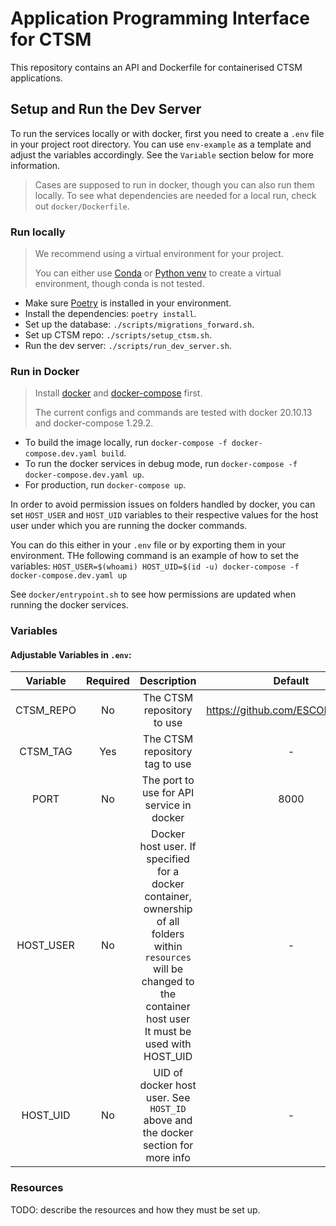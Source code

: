 # Application Programming Interface for CTSM

This repository contains an API and Dockerfile for containerised CTSM applications.

## Setup and Run the Dev Server

To run the services locally or with docker, first you need to create a `.env` file in your project root directory.
You can use `env-example` as a template and adjust the variables accordingly. See the `Variable` section below for more information.

> Cases are supposed to run in docker, though you can also run them locally. To see what dependencies are needed for a local run,
> check out `docker/Dockerfile`.

### Run locally
> We recommend using a virtual environment for your project.
>
> You can either use [Conda](https://docs.conda.io/en/latest/) or [Python venv](https://docs.python.org/3/library/venv.html) to create a virtual environment, though conda is not tested.

- Make sure [Poetry](https://python-poetry.org/) is installed in your environment.
- Install the dependencies: `poetry install`.
- Set up the database: `./scripts/migrations_forward.sh`.
- Set up CTSM repo: `./scripts/setup_ctsm.sh`.
- Run the dev server: `./scripts/run_dev_server.sh`.

### Run in Docker

> Install [docker](https://docs.docker.com/engine/install/) and [docker-compose](https://docs.docker.com/compose/install/) first.
>
> The current configs and commands are tested with docker 20.10.13 and docker-compose 1.29.2.

- To build the image locally, run `docker-compose -f docker-compose.dev.yaml build`.
- To run the docker services in debug mode, run `docker-compose -f docker-compose.dev.yaml up`.
- For production, run `docker-compose up`.

In order to avoid permission issues on folders handled by docker,
you can set `HOST_USER` and `HOST_UID` variables to their respective values for the host user under which you are running the docker commands.

You can do this either in your `.env` file or by exporting them in your environment.
THe following command is an example of how to set the variables:
`HOST_USER=$(whoami) HOST_UID=$(id -u) docker-compose -f docker-compose.dev.yaml up`

See `docker/entrypoint.sh` to see how permissions are updated when running the docker services.

### Variables

#### Adjustable Variables in `.env`:

|    Variable    | Required |                                                                                     Description                                                                                      |             Default             | Scope      |
|:--------------:|:--------:|:------------------------------------------------------------------------------------------------------------------------------------------------------------------------------------:|:-------------------------------:|------------|
|   CTSM_REPO    |    No    |                                                                              The CTSM repository to use                                                                              | https://github.com/ESCOMP/CTSM/ | API/Docker |
|    CTSM_TAG    |   Yes    |                                                                            The CTSM repository tag to use                                                                            |                -                | API/Docker |
|      PORT      |    No    |                                                                      The port to use for API service in docker                                                                       |              8000               | Docker     |
|   HOST_USER    |    No    |   Docker host user. If specified for a docker container, ownership of all folders within `resources` will be changed to the container host user<br/>It must be used with HOST_UID    |                -                | Docker     |
|    HOST_UID    |    No    |                                                  UID of docker host user. See `HOST_ID` above and the docker section for more info                                                   |                -                | Docker     |

### Resources

TODO: describe the resources and how they must be set up.
